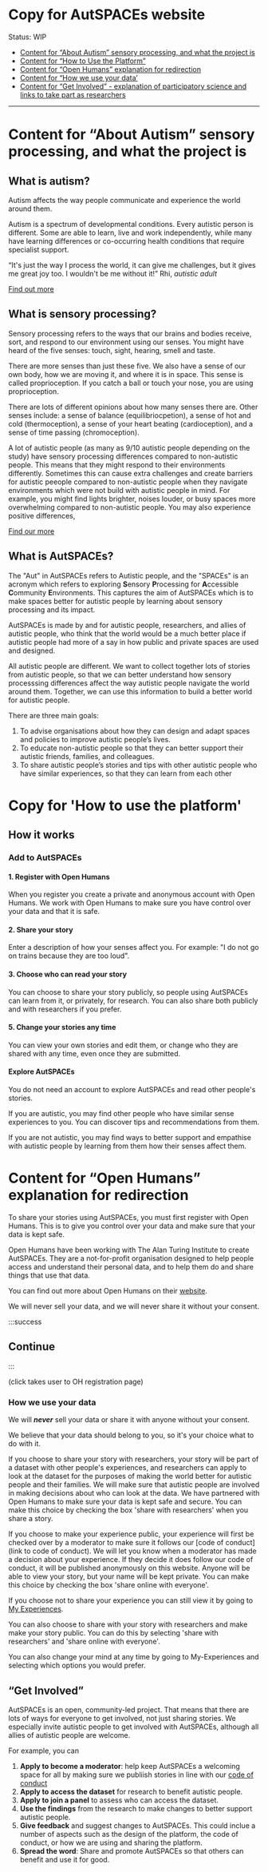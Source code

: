 # Copy for AutSPACEs website
Status: WIP

* [Content for “About Autism” sensory processing, and what the project is](#Content-for-“About-Autism”-sensory-processing,-and-what-the-project-is)
* [Content for “How to Use the Platform”](#Copy-for-'How-to-use-the-platform')
* [Content for “Open Humans” explanation for redirection](#Content-for-“Open-Humans”-explanation-for-redirection)
* [Content for “How we use your data’](#How-we-use-your-data)
* [Content for “Get Involved” - explanation of participatory science and links to take part as researchers](#“Get-Involved”)

---

# Content for “About Autism” sensory processing, and what the project is


## What is autism?

Autism affects the way people communicate and experience the world around them.

Autism is a spectrum of developmental conditions. Every autistic person is different. Some are able to learn, live and work independently, while many have learning differences or co-occurring health conditions that require specialist support.

“It's just the way I process the world, it can give me challenges, but it gives me great joy too. I wouldn't be me without it!” Rhi, *autistic adult*

[Find out more](https://www.autistica.org.uk/what-is-autism/what-is-autism)

## What is sensory processing?

Sensory processing refers to the ways that our brains and bodies receive, sort, and respond to our environment using our senses. You might have heard of the five senses: touch, sight, hearing, smell and taste.

There are more senses than just these five. We also have a sense of our own body, how we are moving it, and where it is in space. This sense is called proprioception. If you catch a ball or touch your nose, you are using proprioception.

There are lots of different opinions about how many senses there are. Other senses include: a sense of balance (equilibriocpetion), a sense of hot and cold (thermoception), a sense of your heart beating (cardioception), and a sense of time passing (chromoception).

A lot of autistic people (as many as 9/10 autistic people depending on the study) have sensory processing differences compared to non-autistic people. This means that they might respond to their environments differently. Sometimes this can cause extra challenges and create barriers for autistic peeople compared to non-autistic people when they navigate environments which were not build with autistic people in mind. For example, you might find lights brighter, noises louder, or busy spaces more overwhelming compared to non-autistic people. You may also experience positive differences,

[Find our more](https://www.autism.org.uk/advice-and-guidance/topics/sensory-differences/sensory-differences/all-audiences)

## What is AutSPACEs?

The "Aut" in AutSPACEs refers to Autistic people, and the "SPACEs" is an acronym which refers to exploring **S**ensory **P**rocessing for **A**ccessible **C**ommunity **E**nvironments. This captures the aim of AutSPACEs which is to make spaces better for autistic people by learning about sensory processing and its impact.

AutSPACEs is made by and for autistic people, researchers, and allies of autistic people, who think that the world would be a much better place if autistic people had more of a say in how public and private spaces are used and designed.

All autistic people are different. We want to collect together lots of stories from autistic people, so that we can better understand how sensory processsing differences affect the way autistic people navigate the world around them. Together, we can use this information to build a better world for autistic people.

There are three main goals:

1. To advise organisations about how they can design and adapt spaces and policies to improve autistic people’s lives.
2. To educate non-autistic people so that they can better support their autistic friends, families, and colleagues.
3. To share autistic people’s stories and tips with other autistic people who have similar experiences, so that they can learn from each other

# Copy for 'How to use the platform'

## How it works

### Add to AutSPACEs

#### 1. Register with Open Humans

When you register you create a private and anonymous account with Open Humans. We work with Open Humans to make sure you have control over your data and that it is safe.

#### 2. Share your story

Enter a description of how your senses affect you. For example: "I do not go on trains because they are too loud".

#### 3. Choose who can read your story

You can choose to share your story publicly, so people using AutSPACEs can learn from it, or privately, for research. You can also share both publicly and with researchers if you prefer.

#### 5. Change your stories any time

You can view your own stories and edit them, or change who they are shared with any time, even once they are submitted.


#### Explore AutSPACEs

You do not need an account to explore AutSPACEs and read other people's stories.

If you are autistic, you may find other people who have similar sense experiences to you. You can discover tips and recommendations from them.

If you are not autistic, you may find ways to better support and empathise with autistic people by learning from them how their senses affect them.


# Content for “Open Humans” explanation for redirection

To share your stories using AutSPACEs, you must first register with Open Humans. This is to give you control over your data and make sure that your data is kept safe.

Open Humans have been working with The Alan Turing Institute to create AutSPACEs. They are a not-for-profit organisation designed to help people access and understand their personal data, and to help them do and share things that use that data.

You can find out more about Open Humans on their [website](https://www.openhumans.org/about/).

We will never sell your data, and we will never share it without your consent.

:::success
## Continue
:::

(click takes user to OH registration page)



### How we use your data

We will ***never*** sell your data or share it with anyone without your consent.

We believe that your data should belong to you, so it's your choice what to do with it.

If you choose to share your story with researchers, your story will be part of a dataset with other people's experiences, and researchers can apply to look at the dataset for the purposes of making the world better for autistic people and their families. We will make sure that autistic people are involved in making decisions about who can look at the data. We have partnered with Open Humans to make sure your data is kept safe and secure. You can make this choice by checking the box 'share with researchers' when you share a story.

If you choose to make your experience public, your experience will first be checked over by a moderator to make sure it follows our [code of conduct](link to code of conduct). We will let you know when a moderator has made a decision about your experience. If they decide it does follow our code of conduct, it will be published anonymously on this website. Anyone will be able to view your story, but your name will be kept private. You can make this choice by checking the box 'share online with everyone'.

If you choose not to share your experience you can still view it by going to [My Experiences](link).

You can also choose to share with your story with researchers and make make your story public. You can do this by selecting 'share with researchers' and 'share online with everyone'.

You can also change your mind at any time by going to My-Experiences and selecting which options you would prefer.

## “Get Involved”

AutSPACEs is an open, community-led project. That means that there are lots of ways for everyone to get involved, not just sharing stories. We especially invite autistic people to get involved with AutSPACEs, although all allies of autistic people are welcome.

For example, you can

1. **Apply to become a moderator**: help keep AutSPACEs a welcoming space for all by making sure we publiish stories in line with our [code of conduct](link)
3. **Apply to access the dataset** for research to benefit autistic people.
4. **Apply to join a panel** to assess who can access the dataset.
5. **Use the findings** from the research to make changes to better support autistic people.
6. **Give feedback** and suggest changes to AutSPACEs. This could inclue a number of aspects such as the design of the platform, the code of conduct, or how we are using and sharing the platform.
7. **Spread the word**: Share and promote AutSPACEs so that others can benefit and use it for good.
